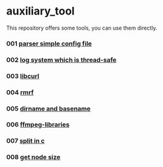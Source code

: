 # auxiliary_tool
This repository offers some tools, you can use them directly.

### 001 [parser simple config file](001)
### 002 [log system which is thread-safe](002)
### 003 [libcurl](003)
### 004 [rmrf](004)
### 005 [dirname and basename](005)
### 006 [ffmpeg-libraries](006)
### 007 [split in c](007)
### 008 [get node size](008)

